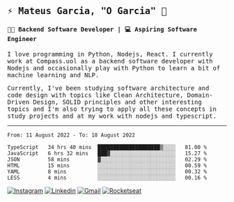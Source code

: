 
<samp>
  
## ⚡ Mateus Garcia, "O Garcia" :rocket: 
  

#### 👨‍💻 Backend Software Developer | 💻 Aspiring Software Engineer

  
I love programming in Python, Nodejs, React. I currently work at Compass.uol as a backend software developer with Nodejs and occasionally play with Python to learn a bit of machine learning and NLP.

  
Currently, I've been studying software architecture and code design with topics like Clean Architecture, Domain-Driven Design, SOLID principles and other interesting topics and I'm also trying to apply all these concepts in study projects and at my work with nodejs and typescript.

---

<!--START_SECTION:waka-->

```text
From: 11 August 2022 - To: 18 August 2022

TypeScript   34 hrs 40 mins  ████████████████████▒░░░░   81.00 %
JavaScript   6 hrs 32 mins   ███▓░░░░░░░░░░░░░░░░░░░░░   15.27 %
JSON         58 mins         ▓░░░░░░░░░░░░░░░░░░░░░░░░   02.29 %
HTML         15 mins         ░░░░░░░░░░░░░░░░░░░░░░░░░   00.59 %
YAML         8 mins          ░░░░░░░░░░░░░░░░░░░░░░░░░   00.32 %
LESS         4 mins          ░░░░░░░░░░░░░░░░░░░░░░░░░   00.16 %
```

<!--END_SECTION:waka-->
  
</samp>

[![Instagram](https://img.shields.io/badge/-Mateus%20Garcia-c080ff?style=flat-square&labelColor=c080ff&logo=instagram&logoColor=white&link=https://www.instagram.com/mpg.x)](https://www.instagram.com/mpg.x) 
[![Linkedin](https://img.shields.io/badge/-Mateus%20Garcia-c080ff?style=flat-square&logo=Linkedin&logoColor=white&link=https://www.linkedin.com/in/mpgxc)](https://www.linkedin.com/in/mpgxc) 
[![Gmail](https://img.shields.io/badge/-mpgx5.c@gmail.com-c080ff?style=flat-square&logo=Gmail&logoColor=white&link=mailto:diego.schell.f@gmail.com)](mailto:mpgx5.c@gmail.com)
[![Rocketseat](https://img.shields.io/badge/-Rocketseat%20Profile-c080ff?style=flat-square&labelColor=c080ff&logoColor=white&link=https://app.rocketseat.com.br/me/mpgxc)](https://app.rocketseat.com.br/me/mpgxc)
